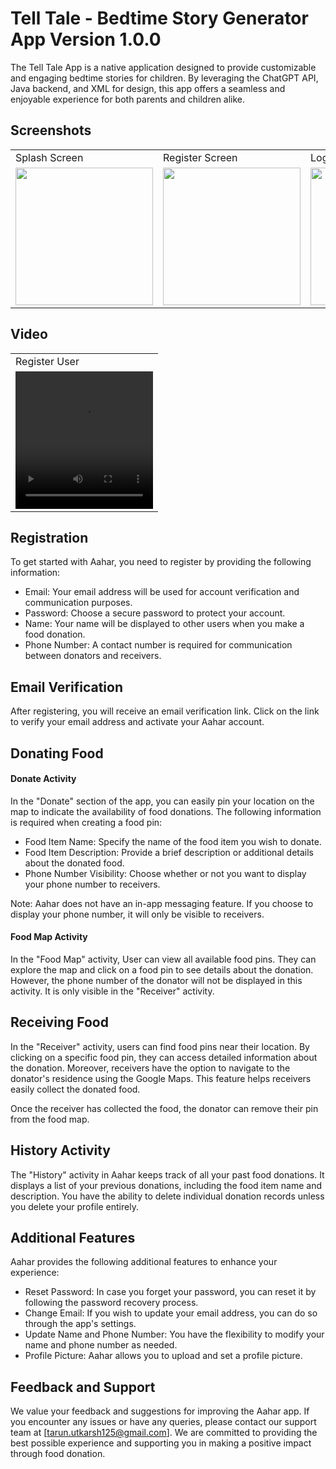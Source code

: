 # Tell Tale - Bedtime Story Generator App Version 1.0.0

The Tell Tale App is a native application designed to provide customizable and engaging bedtime stories for children. By leveraging the ChatGPT API, Java backend, and XML for design, this app offers a seamless and enjoyable experience for both parents and children alike.

## Screenshots

<p align="center" float="left">
<table>
  <tr>
    <td>Splash Screen</td>
    <td>Register Screen</td>
    <td>Login Screen</td>
    <td>Dashboard Screen</td>
  </tr>
  <tr>
    <td><img src="https://github.com/TarunSingh2002/AAHAR1.0.0/assets/133011792/ec9d3b10-ddd6-4c9e-8f8b-fdda547fc021" width="220"></td>
    <td><img src="https://github.com/TarunSingh2002/AAHAR1.0.0/assets/133011792/ed606fde-606c-423a-a445-44da1ec684f9" width="220"></td>
    <td><img src="https://github.com/TarunSingh2002/AAHAR1.0.0/assets/133011792/e5670d0b-730d-4e26-9d47-07f8dc756966" width="220"></td>
    <td><img src="https://github.com/TarunSingh2002/AAHAR1.0.0/assets/133011792/a13831cd-10f4-4660-93c5-fdcdc25ba0cb" width="220"></td>
  </tr>
 </table>
 </p>

## Video 

<p align="center" float="left">
<table>
  <tr>
    <td>Register User</td>
  </tr>
  <tr>
    <td><video src="https://github.com/TarunSingh2002/AAHAR1.0.0/assets/133011792/41af74c9-9637-4109-a3b3-71c4464c4e0f" width="220" height="220"></video></td>
  </tr>
 </table>
 </p>


## Registration

To get started with Aahar, you need to register by providing the following information:

- Email: Your email address will be used for account verification and communication purposes.
- Password: Choose a secure password to protect your account.
- Name: Your name will be displayed to other users when you make a food donation.
- Phone Number: A contact number is required for communication between donators and receivers.

## Email Verification

After registering, you will receive an email verification link. Click on the link to verify your email address and activate your Aahar account.

## Donating Food

#### Donate Activity

In the "Donate" section of the app, you can easily pin your location on the map to indicate the availability of food donations. The following information is required when creating a food pin:

- Food Item Name: Specify the name of the food item you wish to donate.
- Food Item Description: Provide a brief description or additional details about the donated food.
- Phone Number Visibility: Choose whether or not you want to display your phone number to receivers.

Note: Aahar does not have an in-app messaging feature. If you choose to display your phone number, it will only be visible to receivers.

#### Food Map Activity

In the "Food Map" activity, User can view all available food pins. They can explore the map and click on a food pin to see details about the donation. However, the phone number of the donator will not be displayed in this activity. It is only visible in the "Receiver" activity.

## Receiving Food

In the "Receiver" activity, users can find food pins near their location. By clicking on a specific food pin, they can access detailed information about the donation. Moreover, receivers have the option to navigate to the donator's residence using the Google Maps. This feature helps receivers easily collect the donated food.

Once the receiver has collected the food, the donator can remove their pin from the food map.

## History Activity

The "History" activity in Aahar keeps track of all your past food donations. It displays a list of your previous donations, including the food item name and description. You have the ability to delete individual donation records unless you delete your profile entirely.

## Additional Features

Aahar provides the following additional features to enhance your experience:

- Reset Password: In case you forget your password, you can reset it by following the password recovery process.
- Change Email: If you wish to update your email address, you can do so through the app's settings.
- Update Name and Phone Number: You have the flexibility to modify your name and phone number as needed.
- Profile Picture: Aahar allows you to upload and set a profile picture.

## Feedback and Support

We value your feedback and suggestions for improving the Aahar app. If you encounter any issues or have any queries, please contact our support team at [tarun.utkarsh125@gmail.com]. We are committed to providing the best possible experience and supporting you in making a positive impact through food donation.





















































































